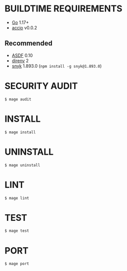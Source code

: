 # BUILDTIME REQUIREMENTS

* [Go](https://golang.org/) 1.17+
* [accio](https://github.com/mcandre/accio) v0.0.2

## Recommended

* [ASDF](https://asdf-vm.com/) 0.10
* [direnv](https://direnv.net/) 2
* [snyk](https://www.npmjs.com/package/snyk) 1.893.0 (`npm install -g snyk@1.893.0`)

# SECURITY AUDIT

```console
$ mage audit
```

# INSTALL

```console
$ mage install
```

# UNINSTALL

```console
$ mage uninstall
```

# LINT

```console
$ mage lint
```

# TEST

```console
$ mage test
```

# PORT

```console
$ mage port
```
